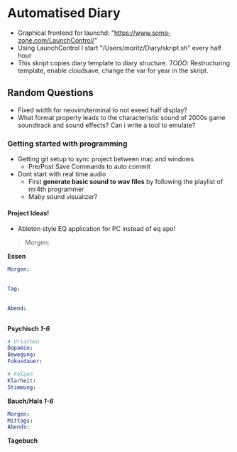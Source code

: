 # Automatised Diary
  - Graphical frontend for launchd: "https://www.soma-zone.com/LaunchControl/"
  - Using LaunchControl I start "/Users/moritz/Diary/skript.sh" every
    half hour
  - This skript copies diary template to diary structure.
  *TODO*: Restructuring template, enable cloudsave, change the var
        for year in the skript.



## Random Questions
  - Fixed width for neovim/terminal to not exeed half display?
  - What format property leads to the characteristic sound of 2000s
    game soundtrack and sound effects? Can i write a tool to emulate?



### Getting started with programming
  - Getting git setup to sync project between mac and windows
    - Pre/Post Save Commands to auto commit
  - Dont start with real time audio
    - First **generate basic sound to wav files** by following the
      playlist of mr4th programmer
    - Maby sound visualizer?



#### Project Ideas!
  - Ableton style EQ application for PC instead of eq apo!

>Morgen:


**Essen**
```yaml
Morgen:
  

Tag:
  

Abend:
  

```
**Psychisch *1-6***
```yaml
# Ursachen
Dopamin: 
Bewegung: 
Fokusdauer: 

# Folgen
Klarheit: 
Stimmung: 

```
**Bauch/Hals *1-6***
```yaml
Morgen: 
Mittags: 
Abends: 

```
**Tagebuch**

